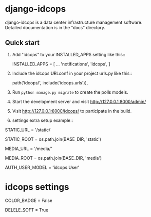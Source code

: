 # django-idcops

django-idcops is a data center infrastructure management software.
Detailed documentation is in the "docs" directory.

Quick start
-----------

1. Add "idcops" to your INSTALLED_APPS setting like this::

    INSTALLED_APPS = [
        ...
        'notifications',
        'idcops',
    ]

2. Include the idcops URLconf in your project urls.py like this::

    path('idcops/', include('idcops.urls')),

3. Run `python manage.py migrate` to create the polls models.

4. Start the development server and visit http://127.0.0.1:8000/admin/

5. Visit http://127.0.0.1:8000/idcops/ to participate in the build.

6. settings extra setup example::

STATIC_URL = '/static/'

STATIC_ROOT = os.path.join(BASE_DIR, 'static')

MEDIA_URL = '/media/'

MEDIA_ROOT = os.path.join(BASE_DIR, 'media')

AUTH_USER_MODEL = 'idcops.User'

# idcops settings

COLOR_BADGE = False

DELELE_SOFT = True
